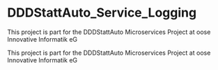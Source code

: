 # DDDStattAuto_Service_Logging
This project is part for the DDDStattAuto Microservices Project at oose Innovative Informatik eG

This project is part for the DDDStattAuto Microservices Project at oose Innovative Informatik eG

